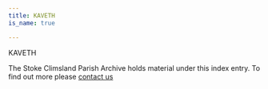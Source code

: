 ```yaml
---
title: KAVETH
is_name: true

---
```


KAVETH


The Stoke Climsland Parish Archive holds material under this index entry. To find out more please [contact us](/contact/)
